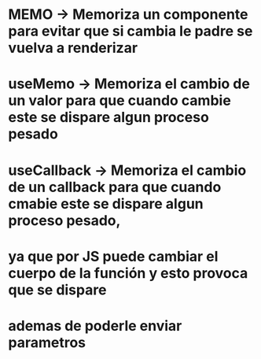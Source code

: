 # MEMO -> Memoriza un componente para evitar que si cambia le padre se vuelva a renderizar
# useMemo -> Memoriza el cambio de un valor para que cuando cambie este se dispare algun proceso pesado
# useCallback -> Memoriza el cambio de un callback para que cuando cmabie este se dispare algun proceso pesado,
#               ya que por JS puede cambiar el cuerpo de la función y esto provoca que se dispare
#               ademas de poderle enviar parametros
  